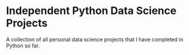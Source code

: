 # Independent Python Data Science Projects

A collection of all personal data science projects that I have completed in Python so far. 
